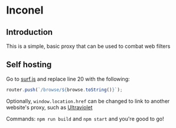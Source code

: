 # Inconel

## Introduction

This is a simple, basic proxy that can be used to combat web filters

## Self hosting

Go to [surf.js](https://github.com/boomermath/InconelNext/blob/master/pages/surf.js#L20) and replace line 20 with the following:

```js
router.push(`/browse/${browse.toString()}`);
```

Optionally, `window.location.href` can be changed to link to another website's proxy, such as [Ultraviolet](https://github.com/titaniumnetwork-dev/ultraviolet-site)

Commands: `npm run build` and `npm start` and you're good to go!
